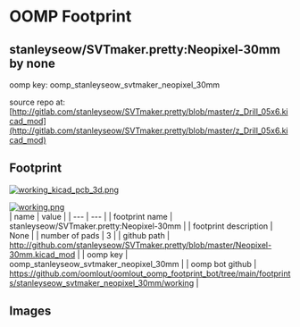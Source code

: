# OOMP Footprint  
## stanleyseow/SVTmaker.pretty:Neopixel-30mm  by none  
  
oomp key: oomp_stanleyseow_svtmaker_neopixel_30mm  
  
source repo at: [http://gitlab.com/stanleyseow/SVTmaker.pretty/blob/master/z_Drill_05x6.kicad_mod](http://gitlab.com/stanleyseow/SVTmaker.pretty/blob/master/z_Drill_05x6.kicad_mod)  
## Footprint  
  
[![working_kicad_pcb_3d.png](working_kicad_pcb_3d_600.png)](working_kicad_pcb_3d.png)  
  
[![working.png](working_600.png)](working.png)  
| name | value | 
| --- | --- | 
| footprint name | stanleyseow/SVTmaker.pretty:Neopixel-30mm | 
| footprint description | None | 
| number of pads | 3 | 
| github path | http://github.com/stanleyseow/SVTmaker.pretty/blob/master/Neopixel-30mm.kicad_mod | 
| oomp key | oomp_stanleyseow_svtmaker_neopixel_30mm | 
| oomp bot github | https://github.com/oomlout/oomlout_oomp_footprint_bot/tree/main/footprints/stanleyseow_svtmaker_neopixel_30mm/working | 
## Images  
